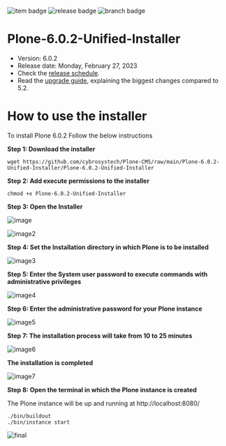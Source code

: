 
![item badge](https://badgen.net/pypi/license/pip) 
![release badge](https://badgen.net/badge/Release/v1.0.0/blue) 
![branch badge](https://badgen.net/badge/main/passing/green)
 
# Plone-6.0.2-Unified-Installer


* Version: 6.0.2
* Release date: Monday, February 27, 2023
* Check the [release schedule](https://plone.org/download/release-schedule).
* Read the [upgrade guide](https://6.docs.plone.org/upgrade/index.html), explaining the biggest changes compared to 5.2.


# How to use the installer 


To install Plone 6.0.2 Follow the below instructions

**Step 1: Download the installer**


```
wget https://github.com/cybrosystech/Plone-CMS/raw/main/Plone-6.0.2-Unified-Installer/Plone-6.0.2-Unified-Installer
```


**Step 2: Add execute permissions to the installer**


```
chmod +x Plone-6.0.2-Unified-Installer
```


**Step 3: Open the Installer**

![image](https://user-images.githubusercontent.com/129945593/230540073-f4fd6bee-1484-4914-807f-f936fbe14c59.png)

![image2](https://user-images.githubusercontent.com/129945593/230540443-62e20bbd-ccb1-4baf-ae6a-969d79716db9.png)


**Step 4: Set the Installation directory in which Plone is to be installed**

![image3](https://user-images.githubusercontent.com/129945593/230540699-f05c351e-bec7-42e8-8b9c-bf31f98c15d8.png)



    				

**Step 5: Enter the System user password to execute commands with administrative privileges**

![image4](https://user-images.githubusercontent.com/129945593/230540973-7227c801-7940-429d-8585-227286ddc621.png)


**Step 6: Enter the administrative password for your Plone instance**

![image5](https://user-images.githubusercontent.com/129945593/230541132-0f93863b-141f-453f-b8c5-2c6f21119480.png)


**Step 7: The installation process will take from 10 to 25 minutes**

![image6](https://user-images.githubusercontent.com/129945593/230541247-7dc8f4c0-0791-4a2c-9535-9826ae36eeb3.png)


**The installation is completed**

![image7](https://user-images.githubusercontent.com/129945593/230541407-8601711d-703c-44dd-a507-aee81b66dde3.png)


**Step 8: Open the terminal in which the Plone instance is created**

The Plone instance will be up and running at http://localhost:8080/


```
./bin/buildout
./bin/instance start
```


![final](https://user-images.githubusercontent.com/129945593/230541495-9ffde634-8a5c-419b-b9c4-96baf3c82003.png)

